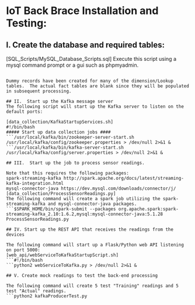 # IoT Back Brace Installation and Testing:
## I.  Create the database and required tables:
[SQL_Scripts/MySQL_Database_Scripts.sql]
Execute this script using a mysql command prompt or a gui such as phpmyadmin.
```mysql -u yourusername -p yourpassword < MySQL_Database_Scripts.sql

Dummy records have been created for many of the dimension/Lookup tables.  The actual fact tables are blank since they will be populated in subsequent processing.

## II.  Start up the Kafka message server
The following script will start up the Kafka server to listen on the default ports:

[data_collection/KafkaStartupServices.sh]
#!/bin/bash
##### Start up data collection jobs ####
```/usr/local/kafka/bin/zookeeper-server-start.sh /usr/local/kafka/config/zookeeper.properties > /dev/null 2>&1 &
```/usr/local/kafka/bin/kafka-server-start.sh /usr/local/kafka/config/server.properties > /dev/null 2>&1 &

## III.  Start up the job to process sensor readings.

Note that this requires the following packages:
spark-streaming-kafka http://spark.apache.org/docs/latest/streaming-kafka-integration.html
mysql-connector-java https://dev.mysql.com/downloads/connector/j/
[data_collection/ProcessSensorReadings.py]
The following command will create a spark job utilizing the spark-streaming-kafka and mysql-connector-java packages.
```$SPARK_HOME/bin/spark-submit --packages org.apache.spark:spark-streaming-kafka_2.10:1.6.2,mysql:mysql-connector-java:5.1.28 ProcessSensorReadings.py

## IV. Start up the REST API that receives the readings from the devices

The following command will start up a Flask/Python web API listening on port 5000:
[web_api/webServiceToKafkaStartupScript.sh]
```#!/bin/bash
```python2 webServiceToKafka.py > /dev/null 2>&1 &

## V. Create mock readings to test the back-end processing

The following command will create 5 test "Training" readings and 5 test "Actual" readings.
```python2 kafkaProducerTest.py



  